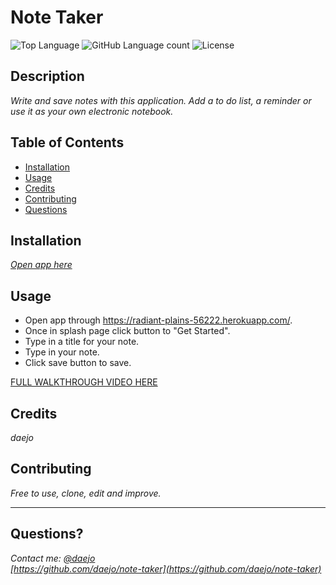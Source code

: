 # Note Taker
  ![Top Language](https://img.shields.io/github/languages/top/daejo/note-taker)
  ![GitHub Language count](https://img.shields.io/github/languages/count/daejo/note-taker)
  ![License](https://img.shields.io/badge/license-MIT_License-cyan.svg)

  ## Description 

  _Write and save notes with this application. Add a to do list, a reminder or use it as your own electronic notebook._
 
  ## Table of Contents

  * [Installation](#installation)
  * [Usage](#usage)
  * [Credits](#credits)
  * [Contributing](#contributing)
  * [Questions](#questions)
  

  ## Installation

  _[Open app here](https://radiant-plains-56222.herokuapp.com/)_


  ## Usage 

  - Open app through https://radiant-plains-56222.herokuapp.com/.
  - Once in splash page click button to "Get Started".
  - Type in a title for your note.
  - Type in your note.
  - Click save button to save.

  [FULL WALKTHROUGH VIDEO HERE](https://drive.google.com/file/d/1wO0ysKd49H5E4X8vJo77uX0Ifzwh9xYd/view) 


  ## Credits

  _daejo_


  ## Contributing

  _Free to use, clone, edit and improve._


  ---
  ## Questions?
  _Contact me:_
  _[@daejo](github.com/daejo)_  
  _[https://github.com/daejo/note-taker](https://github.com/daejo/note-taker)_  
  
